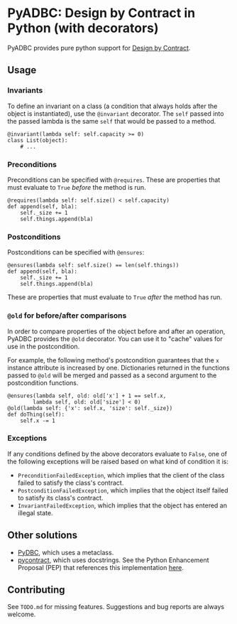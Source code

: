 # PyADBC: Design by Contract in Python (with decorators)

PyADBC provides pure python support for [Design by Contract][wikipedia].

[wikipedia]: https://en.wikipedia.org/wiki/Design_by_contract

## Usage

### Invariants

To define an invariant on a class (a condition that always holds after the object is instantiated), use the `@invariant` decorator. The `self` passed into the passed lambda is the same `self` that would be passed to a method.

    @invariant(lambda self: self.capacity >= 0)
    class List(object):
        # ...

### Preconditions

Preconditions can be specified with `@requires`. These are properties
that must evaluate to `True` *before* the method is run.

    @requires(lambda self: self.size() < self.capacity)
    def append(self, bla):
        self._size += 1
        self.things.append(bla)

### Postconditions

Postconditions can be specified with `@ensures`:

    @ensures(lambda self: self.size() == len(self.things))
    def append(self, bla):
        self._size += 1
        self.things.append(bla)

These are properties that must evaluate to `True` *after* the method has run.

### `@old` for before/after comparisons

In order to compare properties of the object before and after an operation, PyADBC provides the `@old` decorator. You can use it to "cache" values for use in the postcondition.

For example, the following method's postcondition guarantees that the `x` instance attribute is increased by one. Dictionaries returned in the functions passed to `@old` will be merged and passed as a second argument to the postcondition functions.

    @ensures(lambda self, old: old['x'] + 1 == self.x,
            lambda self, old: old['size'] < 0)
    @old(lambda self: {'x': self.x, 'size': self._size})
    def doThing(self):
        self.x -= 1

### Exceptions

If any conditions defined by the above decorators evaluate to `False`, one of the following exceptions will be raised based on what kind of condition it is:

* `PreconditionFailedException`, which implies that the client of the class failed to satisfy the class's contract.
* `PostconditionFailedException`, which implies that the object itself failed to satisfy its class's contract.
* `InvariantFailedException`, which implies that the object has entered an illegal state.

## Other solutions

* [PyDBC](http://www.nongnu.org/pydbc/), which uses a metaclass.
* [pycontract](http://www.wayforward.net/pycontract/), which uses docstrings. See the Python Enhancement Proposal (PEP) that references this implementation [here](http://www.python.org/dev/peps/pep-0316/).

## Contributing

See `TODO.md` for missing features. Suggestions and bug reports are always welcome.
